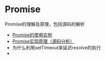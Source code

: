 # Promise
Promise的理解及原理，包括源码的解析
* [Promise的使用实例](https://github.com/chenhu0920/promise-source-code/tree/master/docs/promise-demo.md)
* [Promise实现原理（源码分析）](https://github.com/chenhu0920/promise-source-code/tree/master/docs/promise-source-code.md)
* 为什么利用setTimeout来延迟resolve的执行
* 
